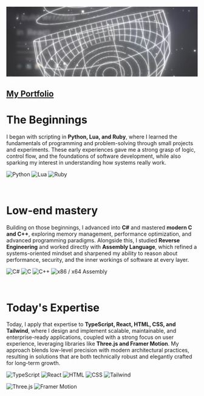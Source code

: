 ![background](https://github.com/AlienTheBetrayer/alienthebetrayer/blob/main/bg.png)
## [My Portfolio](https://github.com/AlienTheBetrayer/portfolio)

# The Beginnings
I began with scripting in **Python, Lua, and Ruby**, where I learned the fundamentals of programming and problem-solving through small projects and experiments. These early experiences gave me a strong grasp of logic, control flow, and the foundations of software development, while also sparking my interest in understanding how systems really work.

![Python](https://img.shields.io/badge/-Python-3776AB?logo=python&logoColor=white&style=for-the-badge) ![Lua](https://img.shields.io/badge/-Lua-2C2D72?logo=lua&logoColor=white&style=for-the-badge) ![Ruby](https://img.shields.io/badge/-Ruby-CC342D?logo=ruby&logoColor=white&style=for-the-badge)

</br>

# Low-end mastery
Building on those beginnings, I advanced into **C#** and mastered **modern C and C++**, exploring memory management, performance optimization, and advanced programming paradigms. Alongside this, I studied **Reverse Engineering** and worked directly with **Assembly Language**, which refined a systems-oriented mindset and sharpened my ability to reason about performance, security, and the inner workings of software at every layer.

![C#](https://img.shields.io/badge/-C%23-239120?logo=c-sharp&logoColor=white&style=for-the-badge) ![C](https://img.shields.io/badge/-C-00599C?logo=c&logoColor=white&style=for-the-badge) ![C++](https://img.shields.io/badge/-C%2B%2B-00599C?logo=cplusplus&logoColor=white&style=for-the-badge) ![x86 / x64 Assembly](https://img.shields.io/badge/x86/x64%20Assembly-004478?style=for-the-badge&logo=none)

</br>

# Today's Expertise
Today, I apply that expertise to **TypeScript, React, HTML, CSS, and Tailwind**, where I design and implement scalable, maintainable, and enterprise-ready applications, coupled with a strong focus on user experience, leveraging libraries like **Three.js and Framer Motion**. My approach blends low-level precision with modern architectural practices, resulting in solutions that are both technically robust and elegantly crafted for long-term growth.

![TypeScript](https://img.shields.io/badge/-TypeScript-3178C6?logo=typescript&logoColor=white&style=for-the-badge) ![React](https://img.shields.io/badge/-React-61DAFB?logo=react&logoColor=black&style=for-the-badge) ![HTML](https://img.shields.io/badge/-HTML-E34F26?logo=html5&logoColor=white&style=for-the-badge) ![CSS](https://img.shields.io/badge/-CSS-1572B6?logo=css3&logoColor=white&style=for-the-badge) ![Tailwind](https://img.shields.io/badge/-Tailwind-38B2AC?logo=tailwind-css&logoColor=white&style=for-the-badge)

![Three.js](https://img.shields.io/badge/-Three.js-000000?logo=three.js&logoColor=white&style=for-the-badge) ![Framer Motion](https://img.shields.io/badge/-Framer%20Motion-0055FF?logo=framer&logoColor=white&style=for-the-badge)